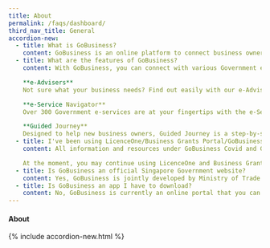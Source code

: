 ```yaml
---
title: About
permalink: /faqs/dashboard/
third_nav_title: General
accordion-new:
  - title: What is GoBusiness?
    content: GoBusiness is an online platform to connect business owners to various Government e-services and resources. This includes applying for registering a business, applying for licences and grants, and more. Jointly developed by Ministry of Trade and Industry, Smart Nation and Digital Government Group, and GovTech, it also offers personalised help and recommendations for your business with our e-Advisers.
  - title: What are the features of GoBusiness?
    content: With GoBusiness, you can connect with various Government e-services and resources with the help of these features:

    **e-Advisers**
    Not sure what your business needs? Find out easily with our e-Advisers. Simply answer a few questions about your business and get helpful recommendations on grants you can apply for, next steps to start a business, and more. We have over 4 e-Advisers [here](/e-services/){:target="_blank"}  to help you use GoBusiness effectively.

    **e-Service Navigator**
    Over 300 Government e-services are at your fingertips with the e-Service Navigator. An online directory of e-services and resources, it's a fast and easy way to locate what your business needs at a glance.

    **Guided Journey**
    Designed to help new business owners, Guided Journey is a step-by-step walkthrough to apply for the licences you need. This feature is currently only available for businesses in the food services industry. We are also working on expanding the Guided Journey feature to help with other tasks such as applying for grants.
  - title: I've been using LicenceOne/Business Grants Portal/GoBusiness Covid/Gov Assist. Can I continue using them?
    content: All information and resources under GoBusiness Covid and Gov Assist are now available on GoBusiness, and can be found here and here respectively.

    At the moment, you may continue using LicenceOne and Business Grants Portal. Simply log in to them via GoBusiness, with your SingPass or CorpPass here.
  - title: Is GoBusiness an official Singapore Government website?
    content: Yes, GoBusiness is jointly developed by Ministry of Trade and Industry (MTI), Smart Nation and Digital Government Group (SNDGO), and GovTech. All Government agencies managing the e-services offered on GoBusiness were also involved in its development.
  - title: Is GoBusiness an app I have to download?
    content: No, GoBusiness is currently an online portal that you can access with your web browser only.
---
```


#### About
{% include accordion-new.html %}
